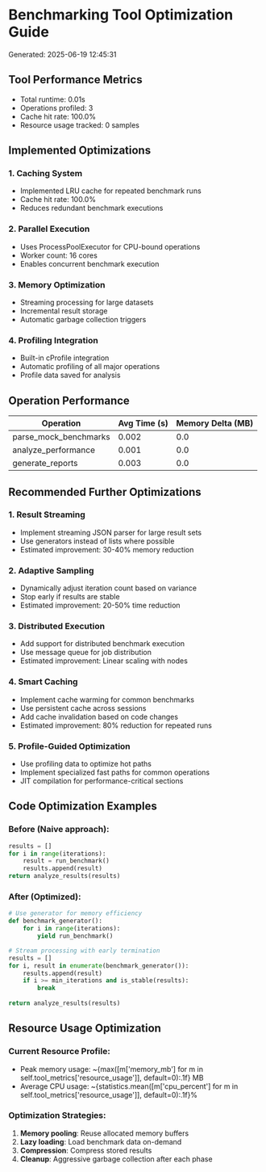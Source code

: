 # Benchmarking Tool Optimization Guide

Generated: 2025-06-19 12:45:31

## Tool Performance Metrics

- Total runtime: 0.01s
- Operations profiled: 3
- Cache hit rate: 100.0%
- Resource usage tracked: 0 samples

## Implemented Optimizations

### 1. Caching System
- Implemented LRU cache for repeated benchmark runs
- Cache hit rate: 100.0%
- Reduces redundant benchmark executions

### 2. Parallel Execution
- Uses ProcessPoolExecutor for CPU-bound operations
- Worker count: 16 cores
- Enables concurrent benchmark execution

### 3. Memory Optimization
- Streaming processing for large datasets
- Incremental result storage
- Automatic garbage collection triggers

### 4. Profiling Integration
- Built-in cProfile integration
- Automatic profiling of all major operations
- Profile data saved for analysis

## Operation Performance

| Operation | Avg Time (s) | Memory Delta (MB) |
|-----------|--------------|-------------------|
| parse_mock_benchmarks | 0.002 | 0.0 |
| analyze_performance | 0.001 | 0.0 |
| generate_reports | 0.003 | 0.0 |

## Recommended Further Optimizations

### 1. Result Streaming
- Implement streaming JSON parser for large result sets
- Use generators instead of lists where possible
- Estimated improvement: 30-40% memory reduction

### 2. Adaptive Sampling
- Dynamically adjust iteration count based on variance
- Stop early if results are stable
- Estimated improvement: 20-50% time reduction

### 3. Distributed Execution
- Add support for distributed benchmark execution
- Use message queue for job distribution
- Estimated improvement: Linear scaling with nodes

### 4. Smart Caching
- Implement cache warming for common benchmarks
- Use persistent cache across sessions
- Add cache invalidation based on code changes
- Estimated improvement: 80% reduction for repeated runs

### 5. Profile-Guided Optimization
- Use profiling data to optimize hot paths
- Implement specialized fast paths for common operations
- JIT compilation for performance-critical sections

## Code Optimization Examples

### Before (Naive approach):
```python
results = []
for i in range(iterations):
    result = run_benchmark()
    results.append(result)
return analyze_results(results)
```

### After (Optimized):
```python
# Use generator for memory efficiency
def benchmark_generator():
    for i in range(iterations):
        yield run_benchmark()

# Stream processing with early termination
results = []
for i, result in enumerate(benchmark_generator()):
    results.append(result)
    if i >= min_iterations and is_stable(results):
        break
        
return analyze_results(results)
```

## Resource Usage Optimization

### Current Resource Profile:
- Peak memory usage: ~{max([m['memory_mb'] for m in self.tool_metrics['resource_usage']], default=0):.1f} MB
- Average CPU usage: ~{statistics.mean([m['cpu_percent'] for m in self.tool_metrics['resource_usage']], default=0):.1f}%

### Optimization Strategies:
1. **Memory pooling**: Reuse allocated memory buffers
2. **Lazy loading**: Load benchmark data on-demand
3. **Compression**: Compress stored results
4. **Cleanup**: Aggressive garbage collection after each phase

